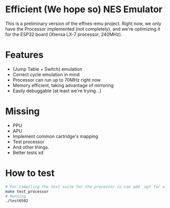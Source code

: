 # Efficient (We hope so) NES Emulator
This is a preliminary version of the effnes-emu project. Right now, we only have the Processor implemented (not completely), and we're optimizing it for the ESP32 board (Xtensa LX-7 processor, 240MHz).

# Features
* (Jump Table + Switch) emulation
* Correct cycle emulation in mind
* Processor can run up to 70MHz right now
* Memory efficient, taking advantage of mirroring
* Easily debuggable (at least we're trying...)

# Missing
* PPU
* APU
* Implement common cartridge's mapping
* Test processor
* And other things.
* Better tests xd

# How to test
```bash
# For compiling the test suite for the processor (u can add _opt for a faster test)
make test_processor
# Running
./test6502
```
